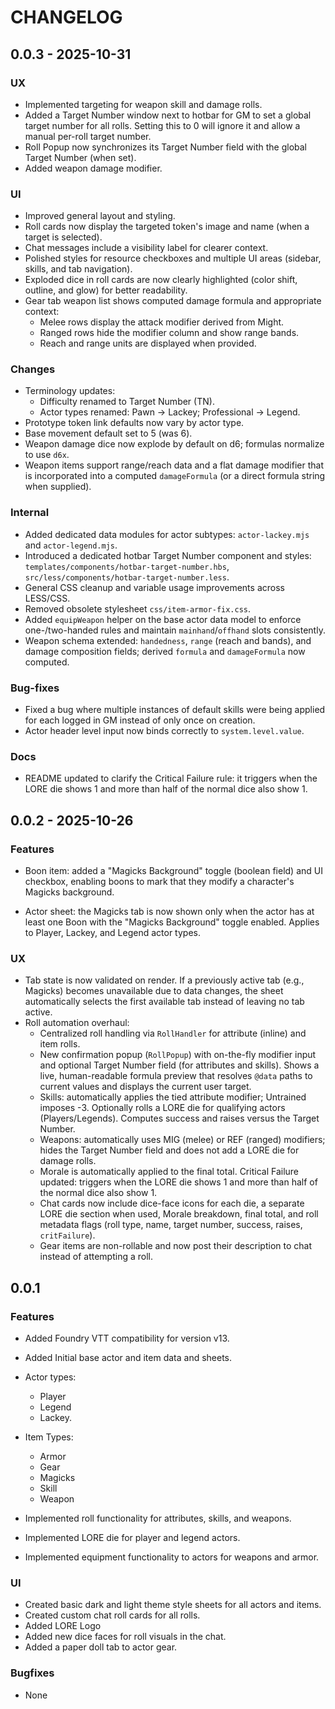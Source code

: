 # CHANGELOG


## 0.0.3 - 2025-10-31

### UX

- Implemented targeting for weapon skill and damage rolls.
- Added a Target Number window next to hotbar for GM to set a global target number for all rolls. Setting this to 0 will ignore it and allow a manual per-roll target number.
- Roll Popup now synchronizes its Target Number field with the global Target Number (when set).
- Added weapon damage modifier.

### UI

- Improved general layout and styling.
- Roll cards now display the targeted token's image and name (when a target is selected).
- Chat messages include a visibility label for clearer context.
- Polished styles for resource checkboxes and multiple UI areas (sidebar, skills, and tab navigation).
- Exploded dice in roll cards are now clearly highlighted (color shift, outline, and glow) for better readability.
- Gear tab weapon list shows computed damage formula and appropriate context:
    - Melee rows display the attack modifier derived from Might.
    - Ranged rows hide the modifier column and show range bands.
    - Reach and range units are displayed when provided.

### Changes

- Terminology updates:
    - Difficulty renamed to Target Number (TN).
    - Actor types renamed: Pawn → Lackey; Professional → Legend.
- Prototype token link defaults now vary by actor type.
- Base movement default set to 5 (was 6).
- Weapon damage dice now explode by default on d6; formulas normalize to use `d6x`.
- Weapon items support range/reach data and a flat damage modifier that is incorporated into a computed `damageFormula` (or a direct formula string when supplied).

### Internal

- Added dedicated data modules for actor subtypes: `actor-lackey.mjs` and `actor-legend.mjs`.
- Introduced a dedicated hotbar Target Number component and styles: `templates/components/hotbar-target-number.hbs`, `src/less/components/hotbar-target-number.less`.
- General CSS cleanup and variable usage improvements across LESS/CSS.
- Removed obsolete stylesheet `css/item-armor-fix.css`.
- Added `equipWeapon` helper on the base actor data model to enforce one-/two-handed rules and maintain `mainhand`/`offhand` slots consistently.
- Weapon schema extended: `handedness`, `range` (reach and bands), and damage composition fields; derived `formula` and `damageFormula` now computed.

### Bug-fixes

- Fixed a bug where multiple instances of default skills were being applied for each logged in GM instead of only once on creation.
- Actor header level input now binds correctly to `system.level.value`.

### Docs

- README updated to clarify the Critical Failure rule: it triggers when the LORE die shows 1 and more than half of the normal dice also show 1.

## 0.0.2 - 2025-10-26

### Features

- Boon item: added a "Magicks Background" toggle (boolean field) and UI checkbox, enabling boons to mark that they modify a character's Magicks background.

- Actor sheet: the Magicks tab is now shown only when the actor has at least one Boon with the "Magicks Background" toggle enabled. Applies to Player, Lackey, and Legend actor types.

### UX

- Tab state is now validated on render. If a previously active tab (e.g., Magicks) becomes unavailable due to data changes, the sheet automatically selects the first available tab instead of leaving no tab active.
- Roll automation overhaul:
    - Centralized roll handling via `RollHandler` for attribute (inline) and item rolls.
    - New confirmation popup (`RollPopup`) with on-the-fly modifier input and optional Target Number field (for attributes and skills). Shows a live, human-readable formula preview that resolves `@data` paths to current values and displays the current user target.
    - Skills: automatically applies the tied attribute modifier; Untrained imposes -3. Optionally rolls a LORE die for qualifying actors (Players/Legends). Computes success and raises versus the Target Number.
    - Weapons: automatically uses MIG (melee) or REF (ranged) modifiers; hides the Target Number field and does not add a LORE die for damage rolls.
    - Morale is automatically applied to the final total. Critical Failure updated: triggers when the LORE die shows 1 and more than half of the normal dice also show 1.
    - Chat cards now include dice-face icons for each die, a separate LORE die section when used, Morale breakdown, final total, and roll metadata flags (roll type, name, target number, success, raises, `critFailure`).
    - Gear items are non-rollable and now post their description to chat instead of attempting a roll.

## 0.0.1

### Features

- Added Foundry VTT compatibility for version v13.

- Added Initial base actor and item data and sheets.
- Actor types:
    - Player
    - Legend
    - Lackey.
- Item Types:
    - Armor
    - Gear
    - Magicks
    - Skill
    - Weapon
- Implemented roll functionality for attributes, skills, and weapons.
- Implemented LORE die for player and legend actors.
- Implemented equipment functionality to actors for weapons and armor.


### UI
- Created basic dark and light theme style sheets for all actors and items.
- Created custom chat roll cards for all rolls.
- Added LORE Logo
- Added new dice faces for roll visuals in the chat.
- Added a paper doll tab to actor gear.

### Bugfixes

- None


